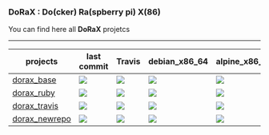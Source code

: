 ### DoRaX : Do(cker) Ra(spberry pi) X(86)

You can find here all **DoRaX** projetcs

---
 projects  |  last commit | Travis | debian_x86_64 | alpine_x86_64 | debian_armhf | alpine_armhf
 ------------  |  ------------ | ------------ | ------------ | ------------ | ------------ | ------------
[dorax_base](https://github.com/cretinon/DoRaX_base) | ![](https://img.shields.io/github/last-commit/cretinon/dorax_base.svg) | ![](https://travis-ci.org/cretinon/DoRaX_base.svg?branch=master) | ![](https://images.microbadger.com/badges/image/cretinon/dorax_base:debian_x86_64.svg)  | ![](https://images.microbadger.com/badges/image/cretinon/dorax_base:alpine_x86_64.svg) |  ![](https://images.microbadger.com/badges/image/cretinon/dorax_base:debian_armhf.svg) | ![](https://images.microbadger.com/badges/image/cretinon/dorax_base:alpine_armhf.svg)
[dorax_ruby](https://github.com/cretinon/DoRaX_ruby) | ![](https://img.shields.io/github/last-commit/cretinon/dorax_ruby.svg) | ![](https://travis-ci.org/cretinon/DoRaX_ruby.svg?branch=master) | ![](https://images.microbadger.com/badges/image/cretinon/dorax_ruby:debian_x86_64.svg)  | ![](https://images.microbadger.com/badges/image/cretinon/dorax_ruby:alpine_x86_64.svg) |  ![](https://img.shields.io/badge/status-failure-red.svg) | ![](https://img.shields.io/badge/status-failure-red.svg)
[dorax_travis](https://github.com/cretinon/DoRaX_base) |  ![](https://img.shields.io/github/last-commit/cretinon/dorax_travis.svg) | ![](https://travis-ci.org/cretinon/DoRaX_travis.svg?branch=master) | ![](https://images.microbadger.com/badges/image/cretinon/dorax_travis:debian_x86_64.svg)  | ![](https://images.microbadger.com/badges/image/cretinon/dorax_travis:alpine_x86_64.svg) |  ![](https://img.shields.io/badge/status-failure-red.svg) | ![](https://img.shields.io/badge/status-failure-red.svg)
[dorax_newrepo](https://github.com/cretinon/DoRaX_NewRepo) |  ![](https://img.shields.io/github/last-commit/cretinon/dorax_NewRepo.svg) | ![](https://travis-ci.org/cretinon/DoRaX_NewRepo.svg?branch=master) | ![](https://img.shields.io/badge/status-N%2FA-yellow.svg)  | ![](https://img.shields.io/badge/status-N%2FA-yellow.svg) |  ![](https://img.shields.io/badge/status-N%2FA-yellow.svg) | ![](https://img.shields.io/badge/status-N%2FA-yellow.svg)

